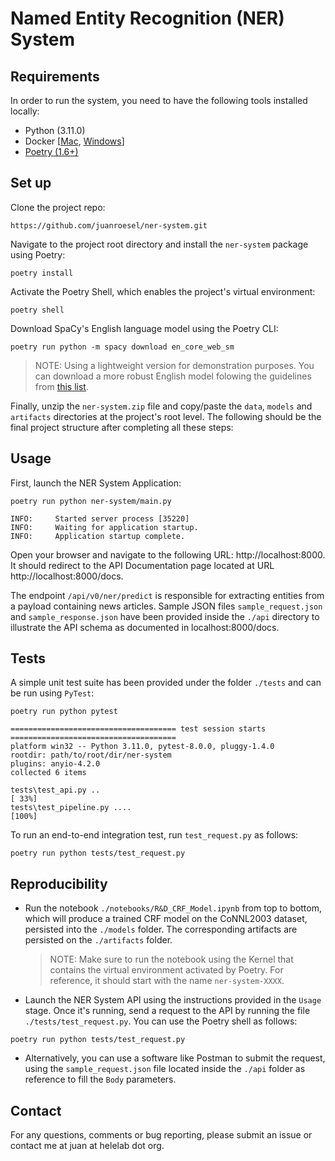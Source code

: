 # Named Entity Recognition (NER) System

## Requirements
In order to run the system, you need to have the following tools installed locally:

* Python (3.11.0)
* Docker [[Mac](https://docs.docker.com/desktop/install/mac-install/), [Windows](https://docs.docker.com/desktop/install/windows-install/)]
* [Poetry (1.6+)](https://python-poetry.org/docs/#installation)

## Set up

Clone the project repo:
```
https://github.com/juanroesel/ner-system.git
```

Navigate to the project root directory and install the `ner-system` package using Poetry:

```
poetry install
```

Activate the Poetry Shell, which enables the project's virtual environment:

```
poetry shell
```

Download SpaCy's English language model using the Poetry CLI:
```
poetry run python -m spacy download en_core_web_sm
```
> NOTE: Using a lightweight version for demonstration purposes. You can download a more robust English model folowing the guidelines from [this list](https://spacy.io/models/en).

Finally, unzip the `ner-system.zip` file and copy/paste the `data`, `models` and `artifacts` directories at the project's root level. The following should be the final project structure after completing all these steps:

## Usage

First, launch the NER System Application:
```
poetry run python ner-system/main.py

INFO:     Started server process [35220]
INFO:     Waiting for application startup.
INFO:     Application startup complete.
```

Open your browser and navigate to the following URL: http://localhost:8000. It should redirect to the API Documentation page located at URL http://localhost:8000/docs.

The endpoint `/api/v0/ner/predict` is responsible for extracting entities from a payload containing news articles. Sample JSON files `sample_request.json` and `sample_response.json` have been provided inside the `./api` directory to illustrate the API schema as documented in localhost:8000/docs.

## Tests
A simple unit test suite has been provided under the folder `./tests` and can be run using `PyTest`:

```
poetry run python pytest

===================================== test session starts =====================================
platform win32 -- Python 3.11.0, pytest-8.0.0, pluggy-1.4.0
rootdir: path/to/root/dir/ner-system
plugins: anyio-4.2.0
collected 6 items

tests\test_api.py ..                                                                     [ 33%]
tests\test_pipeline.py ....                                                              [100%]
```

To run an end-to-end integration test, run `test_request.py` as follows:

```
poetry run python tests/test_request.py
```


## Reproducibility
- Run the notebook `./notebooks/R&D_CRF_Model.ipynb` from top to bottom, which will produce a trained CRF model on the CoNNL2003 dataset, persisted into the `./models` folder. The corresponding artifacts are persisted on the `./artifacts` folder.

    > NOTE: Make sure to run the notebook using the Kernel that contains the virtual environment activated by Poetry. For reference, it should start with the name `ner-system-XXXX`.

- Launch the NER System API using the instructions provided in the `Usage` stage. Once it's running, send a request to the API by running the file `./tests/test_request.py`. You can use the Poetry shell as follows:

```
poetry run python tests/test_request.py
```

- Alternatively, you can use a software like Postman to submit the request, using the `sample_request.json` file located inside the `./api` folder as reference to fill the `Body` parameters.

## Contact
For any questions, comments or bug reporting, please submit an issue or contact me at juan at helelab dot org.